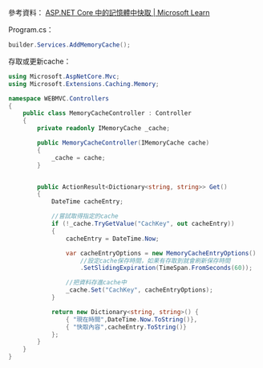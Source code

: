 
參考資料：
[ASP.NET Core 中的記憶體中快取 | Microsoft Learn](https://learn.microsoft.com/zh-tw/aspnet/core/performance/caching/memory?view=aspnetcore-7.0#memorycacheentryoptions)

Program.cs：
```C#
builder.Services.AddMemoryCache();
```

存取或更新cache：
```C#
using Microsoft.AspNetCore.Mvc;
using Microsoft.Extensions.Caching.Memory;

namespace WEBMVC.Controllers
{
    public class MemoryCacheController : Controller
    {
        private readonly IMemoryCache _cache;

        public MemoryCacheController(IMemoryCache cache)
        {
            _cache = cache;
        }


        public ActionResult<Dictionary<string, string>> Get()
        {
            DateTime cacheEntry;

            //嘗試取得指定的cache
            if (!_cache.TryGetValue("CachKey", out cacheEntry))
            {
                cacheEntry = DateTime.Now;

                var cacheEntryOptions = new MemoryCacheEntryOptions()
                    //設定cache保存時間，如果有存取到就會刷新保存時間
                    .SetSlidingExpiration(TimeSpan.FromSeconds(60));

                //把資料存進cache中
                _cache.Set("CachKey", cacheEntryOptions);
            }

            return new Dictionary<string, string>() {
                { "現在時間",DateTime.Now.ToString()},
                { "快取內容",cacheEntry.ToString()}
            };
        }
    }
}

```